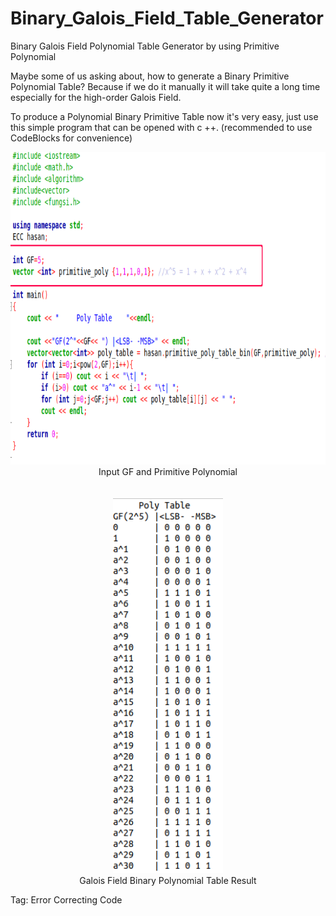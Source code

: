 # Binary_Galois_Field_Table_Generator
Binary Galois Field Polynomial Table Generator by using Primitive Polynomial

Maybe some of us asking about, how to generate a Binary Primitive Polynomial Table? Because if we do it manually it will take quite a long time especially for the high-order Galois Field.

To produce a Polynomial Binary Primitive Table now it's very easy, just use this simple program that can be opened with c ++. (recommended to use CodeBlocks for convenience)


<p align="center">
  <img src="https://raw.githubusercontent.com/hasanabs/Binary_Galois_Field_Table_Generator/master/Screenshoot_1.png" height="500" title="Input GF and Primitive Polynomial">
  <br>
  Input GF and Primitive Polynomial
  <br><br><br>
  
  <img src="https://raw.githubusercontent.com/hasanabs/Binary_Galois_Field_Table_Generator/master/Screenshoot_2.png" height="600" title="Galois Field Binary Polynomial Table Result">
  <br>
  Galois Field Binary Polynomial Table Result
</p>

Tag: Error Correcting Code
